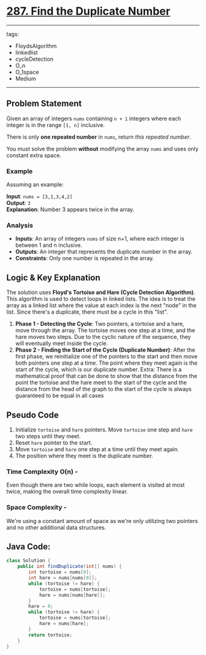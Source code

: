 # [287. Find the Duplicate Number](https://leetcode.com/problems/find-the-duplicate-number/)

---
tags:
  - FloydsAlgorithm
  - linkedlist
  - cycleDetection
  - O_n
  - O_1space
  - Medium
---
## Problem Statement
Given an array of integers `nums` containing `n + 1` integers where each integer is in the range `[1, n]` inclusive.

There is only **one repeated number** in `nums`, return _this repeated number_.

You must solve the problem **without** modifying the array `nums` and uses only constant extra space.
### Example

Assuming an example:

**Input**: `nums = [3,1,3,4,2]`  
**Output**: `3`  
**Explanation**: Number 3 appears twice in the array.

### Analysis

- **Inputs**: An array of integers `nums` of size n+1, where each integer is between 1 and n inclusive.
- **Outputs**: An integer that represents the duplicate number in the array.
- **Constraints**: Only one number is repeated in the array.

## Logic & Key Explanation

The solution uses **Floyd's Tortoise and Hare (Cycle Detection Algorithm)**. This algorithm is used to detect loops in linked lists. The idea is to treat the array as a linked list where the value at each index is the next "node" in the list. Since there's a duplicate, there must be a cycle in this "list".

1. **Phase 1 - Detecting the Cycle**: Two pointers, a tortoise and a hare, move through the array. The tortoise moves one step at a time, and the hare moves two steps. Due to the cyclic nature of the sequence, they will eventually meet inside the cycle.
2. **Phase 2 - Finding the Start of the Cycle (Duplicate Number)**: After the first phase, we reinitialize one of the pointers to the start and then move both pointers one step at a time. The point where they meet again is the start of the cycle, which is our duplicate number. 
		Extra: There is a mathematical proof that can be done to show that the distance from the point the tortoise and the hare meet to the start of the cycle and the distance from the head of the graph to the start of the cycle is always guaranteed to be equal in all cases 

## Pseudo Code

1. Initialize `tortoise` and `hare` pointers. Move `tortoise` one step and `hare` two steps until they meet.
2. Reset `hare` pointer to the start.
3. Move `tortoise` and `hare` one step at a time until they meet again.
4. The position where they meet is the duplicate number.

### Time Complexity O(n) - 
Even though there are two while loops, each element is visited at most twice, making the overall time complexity linear.

### Space Complexity - 
We're using a constant amount of space as we're only utilizing two pointers and no other additional data structures.

## Java Code: 

```java
class Solution {
    public int findDuplicate(int[] nums) {
        int tortoise = nums[0];
        int hare = nums[nums[0]];
        while (tortoise != hare) {
            tortoise = nums[tortoise];
            hare = nums[nums[hare]];
        }
        hare = 0;
        while (tortoise != hare) {
            tortoise = nums[tortoise];
            hare = nums[hare];
        }
        return tortoise;
    }
}

```